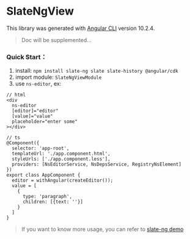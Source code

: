 # SlateNgView

This library was generated with [Angular CLI](https://github.com/angular/angular-cli) version 10.2.4.

> Doc will be supplemented...

### Quick Start：

1. install: `npm install slate-ng slate slate-history @angular/cdk`
2. import module: `SlateNgViewModule`
3. use `ns-editor`, ex: 
```
// html
<div
  ns-editor
  [editor]="editor"
  [value]="value"
  placeholder="enter some"
></div>

// ts
@Component({
  selector: 'app-root',
  templateUrl: './app.component.html',
  styleUrls: ['./app.component.less'],
  providers: [NsEditorService, NsDepsService, RegistryNsElement]
})
export class AppComponent {
  editor = withAngular(createEditor());
  value = [
    {
      type: 'paragraph',
      children: [{text: ''}]
    }
  ]
}
```

> If you want to know more usage, you can refer to [slate-ng demo](https://github.com/chongqiangchen/slate-ng/tree/master)

